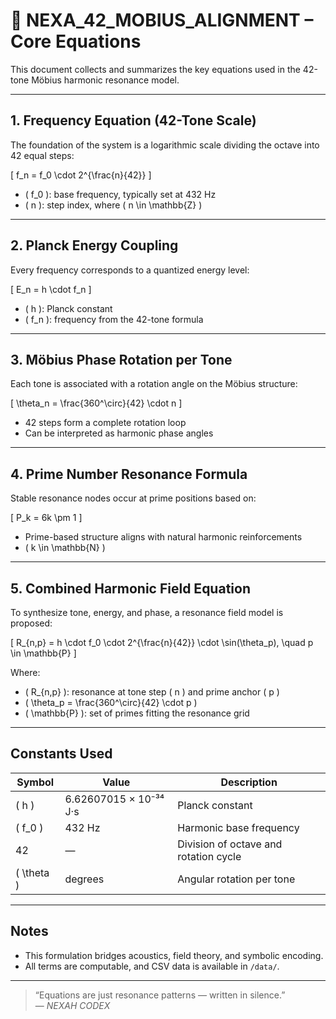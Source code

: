 # 📐 NEXA_42_MOBIUS_ALIGNMENT – Core Equations

This document collects and summarizes the key equations used in the 42-tone Möbius harmonic resonance model.

---

## 1. Frequency Equation (42-Tone Scale)

The foundation of the system is a logarithmic scale dividing the octave into 42 equal steps:

\[
f_n = f_0 \cdot 2^{\frac{n}{42}}
\]

- \( f_0 \): base frequency, typically set at 432 Hz
- \( n \): step index, where \( n \in \mathbb{Z} \)

---

## 2. Planck Energy Coupling

Every frequency corresponds to a quantized energy level:

\[
E_n = h \cdot f_n
\]

- \( h \): Planck constant  
- \( f_n \): frequency from the 42-tone formula

---

## 3. Möbius Phase Rotation per Tone

Each tone is associated with a rotation angle on the Möbius structure:

\[
\theta_n = \frac{360^\circ}{42} \cdot n
\]

- 42 steps form a complete rotation loop
- Can be interpreted as harmonic phase angles

---

## 4. Prime Number Resonance Formula

Stable resonance nodes occur at prime positions based on:

\[
P_k = 6k \pm 1
\]

- Prime-based structure aligns with natural harmonic reinforcements
- \( k \in \mathbb{N} \)

---

## 5. Combined Harmonic Field Equation

To synthesize tone, energy, and phase, a resonance field model is proposed:

\[
R_{n,p} = h \cdot f_0 \cdot 2^{\frac{n}{42}} \cdot \sin(\theta_p), \quad p \in \mathbb{P}
\]

Where:

- \( R_{n,p} \): resonance at tone step \( n \) and prime anchor \( p \)
- \( \theta_p = \frac{360^\circ}{42} \cdot p \)
- \( \mathbb{P} \): set of primes fitting the resonance grid

---

## Constants Used

| Symbol | Value | Description |
|--------|-------|-------------|
| \( h \) | 6.62607015 × 10⁻³⁴ J·s | Planck constant |
| \( f_0 \) | 432 Hz | Harmonic base frequency |
| 42 | — | Division of octave and rotation cycle |
| \( \theta \) | degrees | Angular rotation per tone |

---

## Notes

- This formulation bridges acoustics, field theory, and symbolic encoding.
- All terms are computable, and CSV data is available in `/data/`.

---

> “Equations are just resonance patterns — written in silence.”  
> — *NEXAH CODEX*
